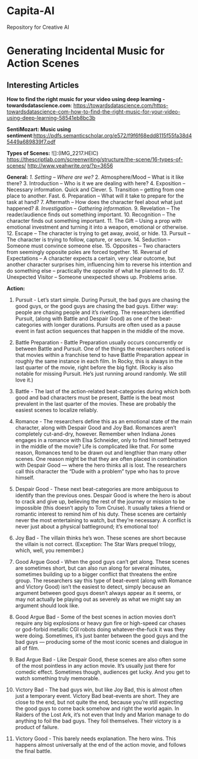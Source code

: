 # Capita-AI
Repository for Creative AI

# Generating Incidental Music for Action Scenes

## Interesting Articles

**How to find the right music for your video using deep learning - towardsdatascience.com**:
https://towardsdatascience.com/https-towardsdatascience-com-how-to-find-the-right-music-for-your-video-using-deep-learning-58541eb8bc3b

**SentiMozart: Music using sentiment**:https://pdfs.semanticscholar.org/e572/f9f6f68edd8115f55fa38d45449a689839f7.pdf

**Types of Scenes:**
![]:(IMG_2217.HEIC)
https://thescriptlab.com/screenwriting/structure/the-scene/16-types-of-scenes/
http://www.yeahwrite.org/?p=3656

**General:**
*1. Setting – Where are we?*
2. Atmosphere/Mood – What is it like there?
3. Introduction – Who is it we are dealing with here?
4. Exposition – Necessary information. Quick and Clever.
5. Transition – getting from one place to another. Fast.
6. Preparation – What will it take to prepare for the task at hand?
7. Aftermath – How does the character feel about what just happened?
*8. Investigation – Gathering information.*
9. Revelation – The reader/audience finds out something important.
10. Recognition – The character finds out something important.
11. The Gift – Using a prop with emotional investment and turning it into a weapon, emotional or otherwise.
12. Escape – The character is trying to get away, avoid, or hide.
13. Pursuit – The character is trying to follow, capture, or secure.
14. Seduction – Someone must convince someone else.
15. Opposites – Two characters from seemingly opposite poles are forced together.
16. Reversal of Expectations – A character expects a certain, very clear outcome, but another character surprises him, influencing him to reverse his intention and do something else – practically the opposite of what he planned to do.
17. Unexpected Visitor – Someone unexpected shows up. Problems arise.

**Action:**
1. Pursuit - Let’s start simple. During Pursuit, the bad guys are chasing the good guys, or the good guys are chasing the bad guys. Either way: people are chasing people and it’s riveting. The researchers identified Pursuit, (along with Battle and Despair Good) as one of the beat-categories with longer durations. Pursuits are often used as a pause event in fast action sequences that happen in the middle of the move.

2. Battle Preparation - Battle Preparation usually occurs concurrently or between Battle and Pursuit. One of the things the researchers noticed is that movies within a franchise tend to have Battle Preparation appear in roughly the same instance in each film. In Rocky, this is always in the last quarter of the movie, right before the big fight. (Rocky is also notable for missing Pursuit. He’s just running around randomly. We still love it.)

3. Battle - The last of the action-related beat-categories during which both good and bad characters must be present, Battle is the beat most prevalent in the last quarter of the movies. These are probably the easiest scenes to localize reliably.

4. Romance - The researchers define this as an emotional state of the main character, along with Despair Good and Joy Bad. Romances aren’t completely cut-and-dry, however. Remember when Indiana Jones engages in a romance with Elsa Schneider, only to find himself betrayed in the middle of the movie? Life is complicated like that.
For some reason, Romances tend to be drawn out and lengthier than many other scenes. One reason might be that they are often placed in combination with Despair Good — where the hero thinks all is lost. The researchers call this character the “Dude with a problem” type who has to prove himself.

5. Despair Good - These next beat-categories are more ambiguous to identify than the previous ones. Despair Good is where the hero is about to crack and give up, believing the rest of the journey or mission to be impossible (this doesn’t apply to Tom Cruise). It usually takes a friend or romantic interest to remind him of his duty. These scenes are certainly never the most entertaining to watch, but they’re necessary. A conflict is never just about a physical battleground; it’s emotional too!

6. Joy Bad - The villain thinks he’s won. These scenes are short because the villain is not correct. (Exception: The Star Wars prequel trilogy, which, well, you remember.)

7. Good Argue Good - When the good guys can’t get along. These scenes are sometimes short, but can also run along for several minutes, sometimes building up to a bigger conflict that threatens the entire group. The researchers say this type of beat-event (along with Romance and Victory Good) isn’t the easiest to detect, simply because an argument between good guys doesn’t always appear as it seems, or may not actually be playing out as severely as what we might say an argument should look like.

8. Good Argue Bad - Some of the best scenes in action movies don’t require any big explosions or heavy gun fire or high-speed car chases or god-forbid metallic CGI robots doing whatever-the-fuck it was they were doing. Sometimes, it’s just banter between the good guys and the bad guys — producing some of the most iconic scenes and dialogue in all of film.

9. Bad Argue Bad - Like Despair Good, these scenes are also often some of the most pointless in any action movie. It’s usually just there for comedic effect. Sometimes though, audiences get lucky. And you get to watch something truly memorable.

10. Victory Bad - The bad guys win, but like Joy Bad, this is almost often just a temporary event. Victory Bad beat-events are short. They are close to the end, but not quite the end, because you’re still expecting the good guys to come back somehow and right the world again.
In Raiders of the Lost Ark, it’s not even that Indy and Marion manage to do anything to foil the bad guys. They foil themselves. Their victory is a product of failure.

11. Victory Good - This barely needs explanation. The hero wins. This happens almost universally at the end of the action movie, and follows the final battle.


